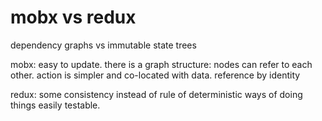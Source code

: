 # mobx vs redux

dependency graphs vs immutable state trees

mobx:
easy to update.
there is a graph structure: nodes can refer to each other.
action is simpler and co-located with data.
reference by identity

redux:
some consistency instead of rule of deterministic ways of doing things
easily testable.
